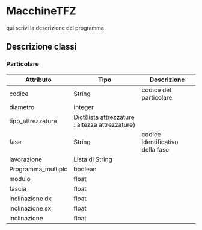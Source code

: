 # MacchineTFZ

qui scrivi la descrizione del programma

## Descrizione classi

### Particolare
**Attributo** | **Tipo** | **Descrizione**
--- | --- | ---
codice | String | codice del particolare
diametro | Integer |
tipo_attrezzatura | Dict{lista attrezzature : altezza attrezzature} |
fase | String | codice identificativo della fase
lavorazione | Lista di String | 
Programma_multiplo | boolean |
modulo | float | 
fascia | float | 
inclinazione dx | float |
inclinazione sx | float |
inclinazione | float |
